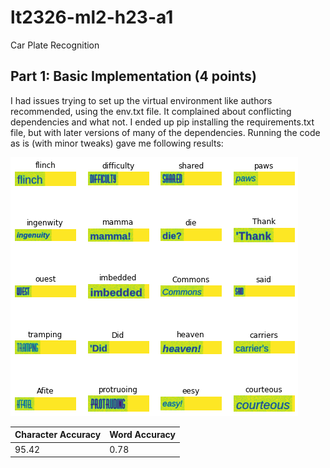 # lt2326-ml2-h23-a1
Car Plate Recognition

## Part 1: Basic Implementation (4 points)
I had issues trying to set up the virtual environment like authors recommended, using the env.txt file. It complained about conflicting dependencies and what not. I ended up pip installing the requirements.txt file, but with later versions of many of the dependencies. Running the code as is (with minor tweaks) gave me following results:

![part1 results](https://github.com/datatjej/lt2326-ml2-h23-a1/blob/main/part1_results.png)

| Character Accuracy  |  Word Accuracy |
|---|---|
|95.42   |  0.78 |
